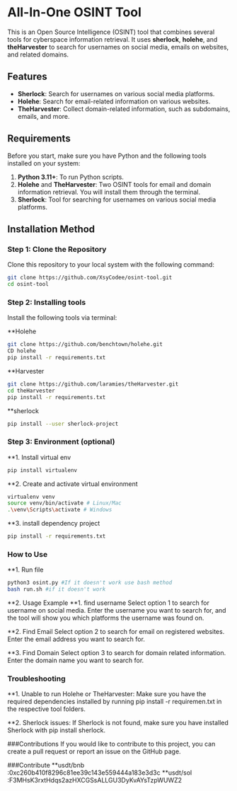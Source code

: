 # All-In-One OSINT Tool

This is an Open Source Intelligence (OSINT) tool that combines several tools for cyberspace information retrieval. It uses **sherlock**, **holehe**, and **theHarvester** to search for usernames on social media, emails on websites, and related domains.

## Features
- **Sherlock**: Search for usernames on various social media platforms.
- **Holehe**: Search for email-related information on various websites.
- **TheHarvester**: Collect domain-related information, such as subdomains, emails, and more.

## Requirements
Before you start, make sure you have Python and the following tools installed on your system:

1. **Python 3.11+**: To run Python scripts.
2. **Holehe** and **TheHarvester**: Two OSINT tools for email and domain information retrieval. You will install them through the terminal.
3. **Sherlock**: Tool for searching for usernames on various social media platforms.

## Installation Method

### Step 1: Clone the Repository
Clone this repository to your local system with the following command:

``` bash
git clone https://github.com/XsyCodee/osint-tool.git
cd osint-tool
```

### Step 2: Installing tools
Install the following tools via terminal:

**Holehe
``` bash
git clone https://github.com/benchtown/holehe.git
CD holehe
pip install -r requirements.txt
```

**Harvester
``` bash
git clone https://github.com/laramies/theHarvester.git
cd theHarvester
pip install -r requirements.txt
```

**sherlock
``` bash
pip install --user sherlock-project
```

### Step 3: Environment (optional)
**1. Install virtual env
``` bash
pip install virtualenv
```

**2. Create and activate virtual environment
``` bash
virtualenv venv
source venv/bin/activate # Linux/Mac
.\venv\Scripts\activate # Windows
```

**3. install dependency project
``` bash
pip install -r requirements.txt
```

### How to Use
**1. Run file
``` bash
python3 osint.py #If it doesn't work use bash method
bash run.sh #if it doesn't work
```

**2. Usage Example
**1. find username
Select option 1 to search for username on social media. Enter the username you want to search for, and the tool will show you which platforms the username was found on.

**2. Find Email
Select option 2 to search for email on registered websites. Enter the email address you want to search for.

**3. Find Domain
Select option 3 to search for domain related information. Enter the domain name you want to search for.

### Troubleshooting
**1. Unable to run Holehe or TheHarvester:
Make sure you have the required dependencies installed by running pip install -r requiremen.txt in the respective tool folders.

**2. Sherlock issues:
If Sherlock is not found, make sure you have installed Sherlock with pip install sherlock.

###Contributions
If you would like to contribute to this project, you can create a pull request or report an issue on the GitHub page.

###Contribute
**usdt/bnb :0xc260b410f8296c81ee39c143e559444a183e3d3c
**usdt/sol :F3MHsK3rxtHdqs2azHXCGSsALLGU3DyKvAYsTzpWUWZ2
